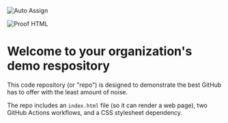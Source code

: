 ![Auto Assign](https://github.com/izmitesc2/demo-repository/actions/workflows/auto-assign.yml/badge.svg)

![Proof HTML](https://github.com/izmitesc2/demo-repository/actions/workflows/proof-html.yml/badge.svg)

# Welcome to your organization's demo respository
This code repository (or "repo") is designed to demonstrate the best GitHub has to offer with the least amount of noise.

The repo includes an `index.html` file (so it can render a web page), two GitHub Actions workflows, and a CSS stylesheet dependency.
